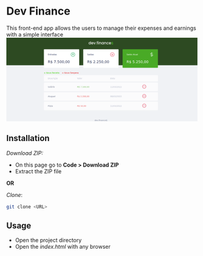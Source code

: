 # Dev Finance
This front-end app allows the users to manage their expenses and earnings with a simple interface
![](./assets/layout.png)

## Installation
*Download ZIP:*
- On this page go to **Code > Download ZIP**
- Extract the ZIP file

**OR**

*Clone*:
```bash
git clone <URL>
```
## Usage
- Open the project directory
- Open the *index.html* with any browser
